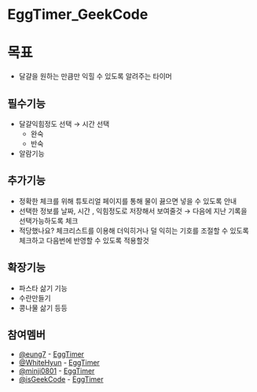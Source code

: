 # EggTimer_GeekCode



# 목표

- 달걀을 원하는 만큼만 익힐 수 있도록 알려주는 타이머

## 필수기능

- 달걀익힘정도 선택 → 시간 선택
    - 완숙
    - 반숙
- 알람기능

## 추가기능

- 정확한 체크를 위해 튜토리얼 페이지를 통해 물이 끓으면 넣을 수 있도록 안내
- 선택한 정보를 날짜, 시간 , 익힘정도로 저장해서 보여줄것 → 다음에 지난 기록을 선택가능하도록 체크
- 적당했나요? 체크리스트를 이용해 더익히거나 덜 익히는 기호를 조절할 수 있도록 체크하고  다음번에 반영할 수 있도록 적용할것

## 확장기능

- 파스타 삶기 기능
- 수란만들기
- 콩나물 삶기 등등

## 참여멤버
- [@eung7](https://github.com/eung7) - [EggTimer](https://github.com/iOS-PPAK/EggTimer_Eung7)
- [@WhiteHyun](https://github.com/WhiteHyun) - [EggTimer](https://github.com/iOS-PPAK/EggTimer_WhiteHyun)
- [@minji0801](https://github.com/minji0801) - [EggTimer](https://github.com/iOS-PPAK/EggTimer_MinjiKim)
- [@isGeekCode](https://github.com/isGeekCode) - [EggTimer](https://github.com/iOS-PPAK/EggTimer_GeekCode)

